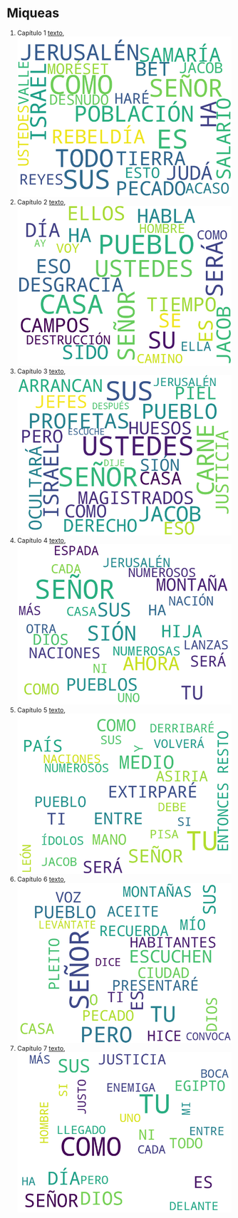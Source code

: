 # Miqueas

1. Capítulo 1 [texto](texto_filtrado/AT/Mi/Mi_1.txt), ![imagen](nube_de_palabras/AT/Mi/Mi_1.png)
2. Capítulo 2 [texto](texto_filtrado/AT/Mi/Mi_2.txt), ![imagen](nube_de_palabras/AT/Mi/Mi_2.png)
3. Capítulo 3 [texto](texto_filtrado/AT/Mi/Mi_3.txt), ![imagen](nube_de_palabras/AT/Mi/Mi_3.png)
4. Capítulo 4 [texto](texto_filtrado/AT/Mi/Mi_4.txt), ![imagen](nube_de_palabras/AT/Mi/Mi_4.png)
5. Capítulo 5 [texto](texto_filtrado/AT/Mi/Mi_5.txt), ![imagen](nube_de_palabras/AT/Mi/Mi_5.png)
6. Capítulo 6 [texto](texto_filtrado/AT/Mi/Mi_6.txt), ![imagen](nube_de_palabras/AT/Mi/Mi_6.png)
7. Capítulo 7 [texto](texto_filtrado/AT/Mi/Mi_7.txt), ![imagen](nube_de_palabras/AT/Mi/Mi_7.png)
